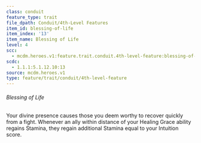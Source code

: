 ```yaml
---
class: conduit
feature_type: trait
file_dpath: Conduit/4th-Level Features
item_id: blessing-of-life
item_index: '13'
item_name: Blessing of Life
level: 4
scc:
  - mcdm.heroes.v1:feature.trait.conduit.4th-level-feature:blessing-of-life
scdc:
  - 1.1.1:5.1.12.10:13
source: mcdm.heroes.v1
type: feature/trait/conduit/4th-level-feature
---
```


###### Blessing of Life

Your divine presence causes those you deem worthy to recover quickly from a fight. Whenever an ally within distance of your Healing Grace ability regains Stamina, they regain additional Stamina equal to your Intuition score.
